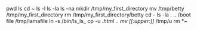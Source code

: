 pwd 
ls
cd ~
ls -l
ls -la
ls -na
mkdir /tmp/my_first_directory
mv /tmp/betty /tmp/my_first_directory
rm /tmp/my_first_directory/betty
cd -
ls -la . .. /boot
file /tmp/iamafile
ln -s /bin/ls_ls_
cp -u *.html ..
mv [[:upper:]]* /tmp/u
rm *~
